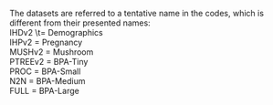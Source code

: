 The datasets are referred to a tentative name in the codes, which is different from their presented names:\
IHDv2 \t=   Demographics\
IHPv2   =   Pregnancy\
MUSHv2  =   Mushroom\
PTREEv2 =   BPA-Tiny\
PROC    =   BPA-Small\
N2N     =   BPA-Medium\
FULL    =   BPA-Large
